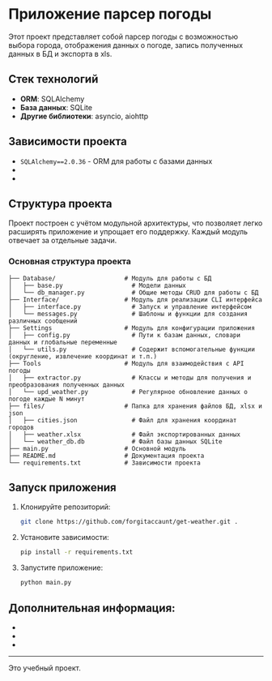 # Приложение парсер погоды

Этот проект представляет собой парсер погоды с возможностью выбора города, отображения данных о погоде, запись полученных данных в БД и экспорта в xls.

## Стек технологий

- **ORM**: SQLAlchemy
- **База данных**: SQLite
- **Другие библиотеки**: asyncio, aiohttp

## Зависимости проекта

- `SQLAlchemy==2.0.36` - ORM для работы с базами данных
-
-

## Структура проекта

Проект построен с учётом модульной архитектуры, что позволяет легко расширять приложение и упрощает его поддержку.
Каждый модуль отвечает за отдельные задачи.

### Основная структура проекта

```
├── Database/                   # Модуль для работы с БД
│   ├── base.py                   # Модели данных
│   └── db_manager.py             # Общие методы CRUD для работы с БД
├── Interface/                  # Модуль для реализации CLI интерфейса 
│   ├── interface.py              # Запуск и управление интерфейсом
│   └── messages.py               # Шаблоны и функции для создания различных сообщений
├── Settings                    # Модуль для конфигурации приложения
│   ├── config.py                 # Пути к базам данных, словари данных и глобальные переменные
│   └── utils.py                  # Содержит вспомогательные функции (округление, извлечение координат и т.п.)
├── Tools                       # Модуль для взаимодействия с API погоды
│   ├── extractor.py              # Классы и методы для получения и преобразования полученных данных
│   └── upd_weather.py            # Регулярное обновление данных о погоде каждые N минут
├── files/                      # Папка для хранения файлов БД, xlsx и json
│   ├── cities.json               # Файл для хранения координат городов
│   ├── weather.xlsx              # Файл экспортированных данных       
│   └── weather_db.db             # Файл базы данных SQLite
├── main.py                     # Основной модуль
├── README.md                   # Документация проекта
└── requirements.txt            # Зависимости проекта
```

## Запуск приложения

1. Клонируйте репозиторий:

   ```bash
   git clone https://github.com/forgitaccaunt/get-weather.git .
   ```

2. Установите зависимости:

   ```bash
   pip install -r requirements.txt
   ```

4. Запустите приложение:
   ```bash
   python main.py
   ```

## Дополнительная информация:

- 
- 
- 

---

Это учебный проект.
